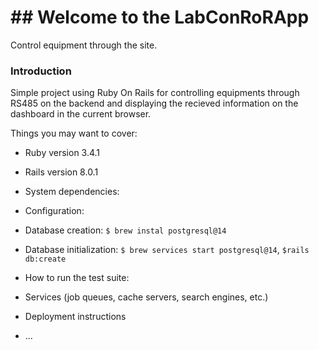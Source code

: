 # ## Welcome to the LabConRoRApp
Control equipment through the site.

### Introduction
Simple project using Ruby On Rails for controlling equipments through RS485 on the backend and displaying the recieved information on the dashboard in the current browser.

Things you may want to cover:

* Ruby version 3.4.1

* Rails version 8.0.1

* System dependencies:

* Configuration:

* Database creation: `$ brew instal postgresql@14`

* Database initialization: `$ brew services start postgresql@14`, `$rails db:create`

* How to run the test suite: 

* Services (job queues, cache servers, search engines, etc.)

* Deployment instructions

* ...
